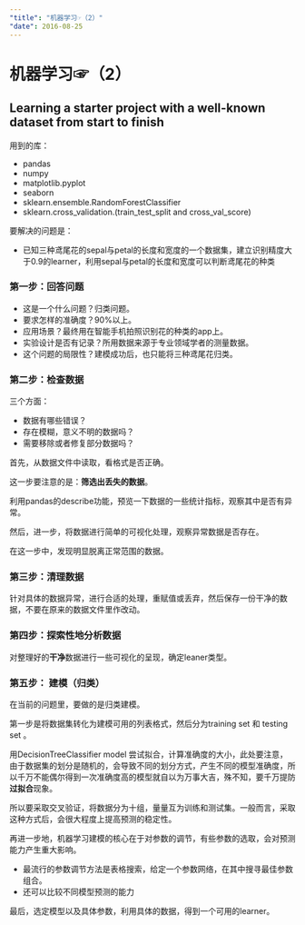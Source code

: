 ```yaml
---
"title": "机器学习☞（2）"
"date": 2016-08-25
---
```

# 机器学习☞（2）

## Learning a starter project with a well-known dataset from start to finish

用到的库：

- pandas
- numpy
- matplotlib.pyplot
- seaborn
- sklearn.ensemble.RandomForestClassifier
- sklearn.cross\_validation.(train\_test\_split and cross\_val\_score)

要解决的问题是：

- 已知三种鸢尾花的sepal与petal的长度和宽度的一个数据集，建立识别精度大于0.9的learner，利用sepal与petal的长度和宽度可以判断鸢尾花的种类

### 第一步：回答问题

- 这是一个什么问题？归类问题。
- 要求怎样的准确度？90%以上。
- 应用场景？最终用在智能手机拍照识别花的种类的app上。
- 实验设计是否有记录？所用数据来源于专业领域学者的测量数据。
- 这个问题的局限性？建模成功后，也只能将三种鸢尾花归类。

### 第二步：检查数据

三个方面：

- 数据有哪些错误？
- 存在模糊，意义不明的数据吗？
- 需要移除或者修复部分数据吗？

首先，从数据文件中读取，看格式是否正确。

这一步要注意的是：**筛选出丢失的数据**。

利用pandas的describe功能，预览一下数据的一些统计指标，观察其中是否有异常。

然后，进一步，将数据进行简单的可视化处理，观察异常数据是否存在。

在这一步中，发现明显脱离正常范围的数据。

### 第三步：清理数据

针对具体的数据异常，进行合适的处理，重赋值或丢弃，然后保存一份干净的数据，不要在原来的数据文件里作改动。

### 第四步：探索性地分析数据

对整理好的**干净**数据进行一些可视化的呈现，确定leaner类型。

### 第五步： 建模（归类）

在当前的问题里，要做的是归类建模。

第一步是将数据集转化为建模可用的列表格式，然后分为training set 和 testing set 。

用DecisionTreeClassifier model 尝试拟合，计算准确度的大小，此处要注意，由于数据集的划分是随机的，会导致不同的划分方式，产生不同的模型准确度，所以千万不能偶尔得到一次准确度高的模型就自以为万事大吉，殊不知，要千万提防**过拟合**现象。

所以要采取交叉验证，将数据分为十组，量量互为训练和测试集。一般而言，采取这种方式后，会很大程度上提高预测的稳定性。

再进一步地，机器学习建模的核心在于对参数的调节，有些参数的选取，会对预测能力产生重大影响。

- 最流行的参数调节方法是表格搜索，给定一个参数网络，在其中搜寻最佳参数组合。
- 还可以比较不同模型预测的能力

最后，选定模型以及具体参数，利用具体的数据，得到一个可用的learner。